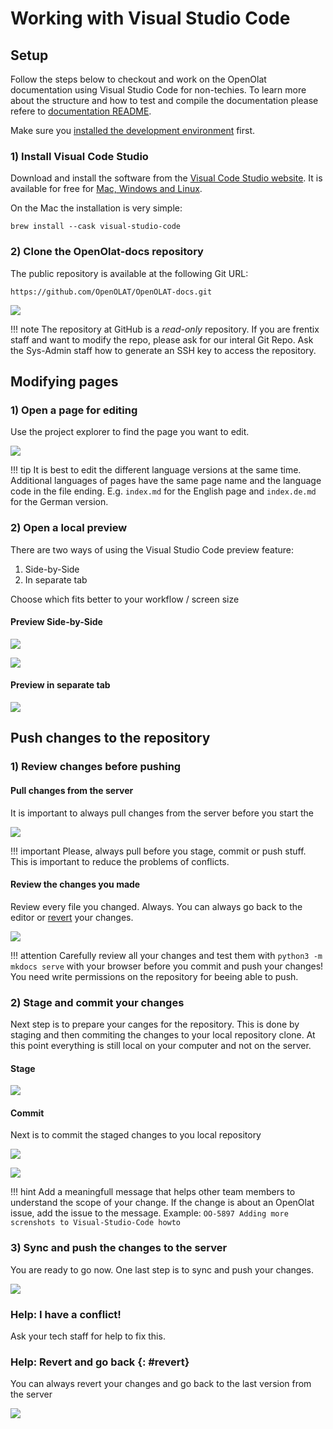 # Working with Visual Studio Code

## Setup

Follow the steps below to checkout and work on the OpenOlat documentation using Visual Studio Code for non-techies. To learn more about the structure and how to test and compile the documentation please refere to [documentation README](index.md).

Make sure you [installed the development environment](index.md#install-dev-envir) first. 


### 1) Install Visual Code Studio 

Download and install the software from the [Visual Code Studio website](https://code.visualstudio.com). It is available for free for [Mac, Windows and Linux](https://code.visualstudio.com/#alt-downloads).

On the Mac the installation is very simple:

	brew install --cask visual-studio-code


### 2) Clone the OpenOlat-docs repository

The public repository is available at the following Git URL: 

	https://github.com/OpenOLAT/OpenOLAT-docs.git

![](assets/vcs-clone.png)

!!! note
	The repository at GitHub is a _read-only_ repository. If you are frentix staff and want to modify the repo, please ask for our interal Git Repo. Ask the Sys-Admin staff how to generate an SSH key to access the repository. 


## Modifying pages

### 1) Open a page for editing

Use the project explorer to find the page you want to edit. 

![](assets/vcs-edit.png)

!!! tip
	It is best to edit the different language versions at the same time. Additional languages of pages have the same page name and the language code in the file ending. E.g. `index.md` for the English page and `index.de.md` for the German version. 


### 2) Open a local preview

There are two ways of using the Visual Studio Code preview feature: 
1. 	Side-by-Side
2. 	In separate tab

Choose which fits better to your workflow / screen size


#### Preview Side-by-Side

![](assets/vcs-preview1.png)

![](assets/vcs-preview2.png)


#### Preview in separate tab

![](assets/vcs-preview3.png)


## Push changes to the repository

### 1) Review changes before pushing

#### Pull changes from the server

It is important to always pull changes from the server before you start the 

![](assets/vcs-pull.png)

!!! important
	Please, always pull before you stage, commit or push stuff. This is important to reduce the problems of conflicts. 


#### Review the changes you made

Review every file you changed. Always. You can always go back to the editor or [revert](#revert) your changes. 

![](assets/vcs-review.png)

!!! attention
	Carefully review all your changes and test them with `python3 -m mkdocs serve` with your browser before you commit and push your changes! You need write permissions on the repository for beeing able to push. 


### 2) Stage and commit your changes

Next step is to prepare your canges for the repository. This is done by staging and then commiting the changes to your local repository clone. At this point everything is still local on your computer and not on the server. 


#### Stage 

![](assets/vcs-stage.png)


#### Commit

Next is to commit the staged changes to you local repository

![](assets/vcs-commit.png)

![](assets/vcs-commit-message.png)

!!! hint
	Add a meaningfull message that helps other team members to understand the scope of your change. If the change is about an OpenOlat issue, add the issue to the message. Example: 
	`OO-5897 Adding more screnshots to Visual-Studio-Code howto`


### 3) Sync and push the changes to the server

You are ready to go now. One last step is to sync and push your changes. 

![](assets/vcs-sync.png)


### Help: I have a conflict!

Ask your tech staff for help to fix this. 


### Help: Revert and go back {: #revert}

You can always revert your changes and go back to the last version from the server

![](assets/vcs-revert.png)